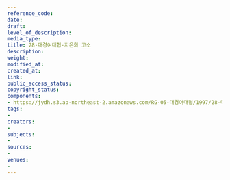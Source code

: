 ```yaml
---
reference_code: 
date: 
draft: 
level_of_description: 
media_type: 
title: 28-대경여대협-지은희 고소
description: 
weight: 
modified_at: 
created_at: 
link: 
public_access_status: 
copyright_status: 
components:
- https://jydh.s3.ap-northeast-2.amazonaws.com/RG-05-대경여대협/1997/28-대경여대협-지은희+고소.pdf
tags:
- 
creators:
- 
subjects:
- 
sources:
- 
venues:
- 
---
```

